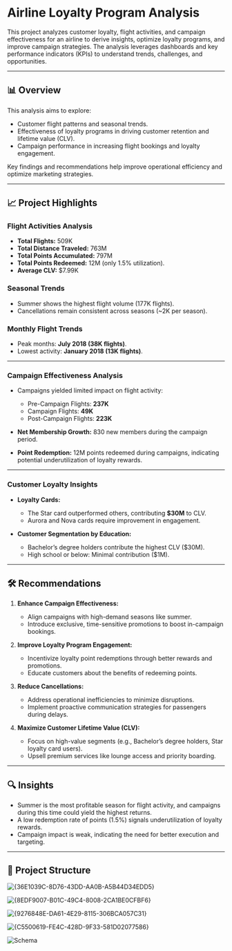 # Airline Loyalty Program Analysis

This project analyzes customer loyalty, flight activities, and campaign effectiveness for an airline to derive insights, optimize loyalty programs, and improve campaign strategies. The analysis leverages dashboards and key performance indicators (KPIs) to understand trends, challenges, and opportunities.

---

## 📊 Overview

This analysis aims to explore:
- Customer flight patterns and seasonal trends.
- Effectiveness of loyalty programs in driving customer retention and lifetime value (CLV).
- Campaign performance in increasing flight bookings and loyalty engagement.

Key findings and recommendations help improve operational efficiency and optimize marketing strategies.

---

## 📈 Project Highlights

### **Flight Activities Analysis**
- **Total Flights:** 509K  
- **Total Distance Traveled:** 763M  
- **Total Points Accumulated:** 797M  
- **Total Points Redeemed:** 12M (only 1.5% utilization).  
- **Average CLV:** $7.99K  

### **Seasonal Trends**
- Summer shows the highest flight volume (177K flights).  
- Cancellations remain consistent across seasons (~2K per season).  

### **Monthly Flight Trends**
- Peak months: **July 2018 (38K flights)**.  
- Lowest activity: **January 2018 (13K flights)**.  

---

### **Campaign Effectiveness Analysis**
- Campaigns yielded limited impact on flight activity:  
  - Pre-Campaign Flights: **237K**  
  - Campaign Flights: **49K**  
  - Post-Campaign Flights: **223K**

- **Net Membership Growth:** 830 new members during the campaign period.  
- **Point Redemption:** 12M points redeemed during campaigns, indicating potential underutilization of loyalty rewards.  

---

### **Customer Loyalty Insights**
- **Loyalty Cards:**  
  - The Star card outperformed others, contributing **$30M** to CLV.  
  - Aurora and Nova cards require improvement in engagement.  

- **Customer Segmentation by Education:**  
  - Bachelor’s degree holders contribute the highest CLV ($30M).  
  - High school or below: Minimal contribution ($1M).  

---

## 🛠️ Recommendations

1. **Enhance Campaign Effectiveness:**
   - Align campaigns with high-demand seasons like summer.  
   - Introduce exclusive, time-sensitive promotions to boost in-campaign bookings.  

2. **Improve Loyalty Program Engagement:**
   - Incentivize loyalty point redemptions through better rewards and promotions.  
   - Educate customers about the benefits of redeeming points.

3. **Reduce Cancellations:**
   - Address operational inefficiencies to minimize disruptions.  
   - Implement proactive communication strategies for passengers during delays.

4. **Maximize Customer Lifetime Value (CLV):**
   - Focus on high-value segments (e.g., Bachelor’s degree holders, Star loyalty card users).  
   - Upsell premium services like lounge access and priority boarding.

---

## 🔍 Insights

- Summer is the most profitable season for flight activity, and campaigns during this time could yield the highest returns.  
- A low redemption rate of points (1.5%) signals underutilization of loyalty rewards.  
- Campaign impact is weak, indicating the need for better execution and targeting.

---

## 📂 Project Structure
![{36E1039C-8D76-43DD-AA0B-A5B44D34EDD5}](https://github.com/user-attachments/assets/6027ee39-7fa2-4c10-9be7-939ba6ed84f0)

![{8EDF9007-B01C-49C4-8008-2CA1BE0CFBF6}](https://github.com/user-attachments/assets/ce336718-ebc6-4d16-95f1-7526dfac907c)

![{9276848E-DA61-4E29-8115-306BCA057C31}](https://github.com/user-attachments/assets/099d9f27-534e-402f-9006-540958b1cdbe)

![{C5500619-FE4C-428D-9F33-581D02077586}](https://github.com/user-attachments/assets/86ab8914-c3b8-4f03-a20b-3cf602651344)


![Schema](https://github.com/user-attachments/assets/a72647e3-ca3e-47ed-b9d2-af456f2eb60c)
